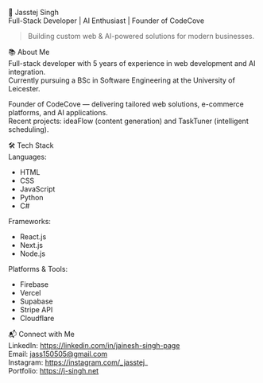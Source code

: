 
🌟 Jasstej Singh  
Full-Stack Developer | AI Enthusiast | Founder of CodeCove  

> Building custom web & AI-powered solutions for modern businesses.

📚 About Me  
Full-stack developer with 5 years of experience in web development and AI integration.  
Currently pursuing a BSc in Software Engineering at the University of Leicester.

Founder of CodeCove — delivering tailored web solutions, e-commerce platforms, and AI applications.  
Recent projects: ideaFlow (content generation) and TaskTuner (intelligent scheduling).

🛠️ Tech Stack  
Languages: 
  - HTML  
  - CSS  
  - JavaScript  
  - Python  
  - C#  

Frameworks: 
  - React.js  
  - Next.js  
  - Node.js
  
Platforms & Tools: 
  - Firebase  
  - Vercel  
  - Supabase  
  - Stripe API  
  - Cloudflare

📬 Connect with Me  
LinkedIn: https://linkedin.com/in/jainesh-singh-page  
Email: jass150505@gmail.com  
Instagram: https://instagram.com/_jasstej_  
Portfolio: https://j-singh.net

